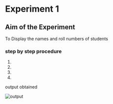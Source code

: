 # Experiment 1

## Aim of the Experiment
To Display the names and roll numbers of students

### step by step procedure
1.
2.
3.
4.

output obtained

![output](boxes.jpg)




